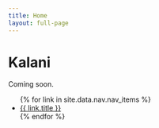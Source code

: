 ```yaml
---
title: Home
layout: full-page
---
```


# Kalani

Coming soon.

<nav>
  <ul>
    {% for link in site.data.nav.nav_items %}
      <li><a href="{{ link.url }}">{{ link.title }}</a></li>
    {% endfor %}
  </ul>
</nav>

